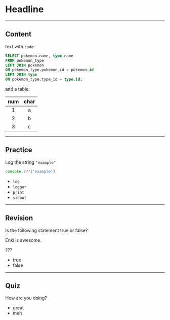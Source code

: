 # Headline

---
## Content

text with `code`:

```sql
SELECT pokemon.name, type.name
FROM pokemon_type
LEFT JOIN pokemon
ON pokemon_type.pokemon_id = pokemon.id
LEFT JOIN type
ON pokemon_type.type_id = type.id;
```

and a table:

| num | char |
| :-: | :-: |
| 1 | a |
| 2 | b |
| 3 | c |

---
## Practice

Log the string `"example"`

```js
console.???('example')
```

- `log`
- `logger`
- `print`
- `stdout`

---
## Revision

Is the following statement true or false?

Enki is awesome.

???

- true
- false

---
## Quiz

How are you doing?

- great
- meh
